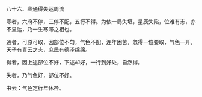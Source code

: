 八十六、寒通得失运周流

寒者，六府不停，三停不配，五行不得。为依一局失垣，星辰失陷，位难有志，亦不显达，乃一生寒滞之相也。

通者，可原可取，因部位不匀，气色不配，连年困苦，忽得一位要取，气色一开，天子有青云之志，庶民有德泽绵绵。

得者，因上述部位不好，下述却好，一行到好处，自然得。

失者，乃气色好，部位不好。

书云：气色定行年休咎。

